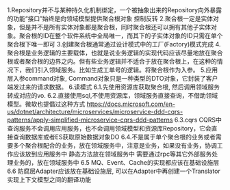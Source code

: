 1.Repository并不与某种持久化机制绑定，一个被抽象出来的Repository向外暴露的功能“接口”始终是向领域模型提供聚合根对象 控制反转
2.聚合根一定是实体对象，但是并不是所有实体对象都是聚合根，同时聚合根还可以拥有其他子实体对象。聚合根的ID在整个软件系统中全局唯一，而其下的子实体对象的ID只需在单个聚合根下唯一即可
3.创建聚合根通常通过设计模式中的工厂(Factory)模式完成
4.聚合根是业务逻辑的主要载体，也就是说业务逻辑的实现代码应该尽量地放在聚合根或者聚合根的边界之内。但有些业务逻辑并不适合于放在聚合根上，在这种的情况下，我们引入领域服务。比如生成工单号的逻辑。将聚合根作为入参。
5.应用层入参command对象, Command对象只是一种类型的DTO对象，它封装了客户端发过来的请求数据。
6.读模式
6.1.先使用资源库获取聚合根, 然后调用领域服务转成对应的vo.
6.2.直接使用sql,不使用资源库，领域服务直接查询，不借助领域模型。微软也提倡过这种方式
    https://docs.microsoft.com/en-us/dotnet/architecture/microservices/microservice-ddd-cqrs-patterns/apply-simplified-microservice-cqrs-ddd-patterns
6.3.cqrs CQRS中查询服务不会调用应用服务，也不会调用领域模型和资源库Repository，它会直接查询数据库或者ES获取原始数据对象DO
6.4.不是属于单个聚合根的业务或者需要多个聚合根配合的业务，放在领域服务中，注意是业务，如果没有业务，协调工作应该放到应用服务中
    静态方法放在领域服务中
    需要通过rpc等其它外部服务处理业务的，放在领域服务中
6.5 MQ、Event、Cache的实现都应该在基础设施层
6.6 防腐层Adapter应该放在基础设施层, 可以在Adapter中再创建一个Translator实现上下文模型之间的翻译功能